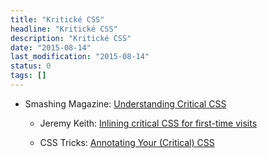 ```yaml
---
title: "Kritické CSS"
headline: "Kritické CSS"
description: "Kritické CSS"
date: "2015-08-14"
last_modification: "2015-08-14"
status: 0
tags: []
---
```


- Smashing Magazine: [Understanding Critical CSS](http://www.smashingmagazine.com/2015/08/understanding-critical-css/)

  - Jeremy Keith: [Inlining critical CSS for first-time visits](https://adactio.com/journal/8504)

  - CSS Tricks: [Annotating Your (Critical) CSS](https://css-tricks.com/annotating-critical-css/)